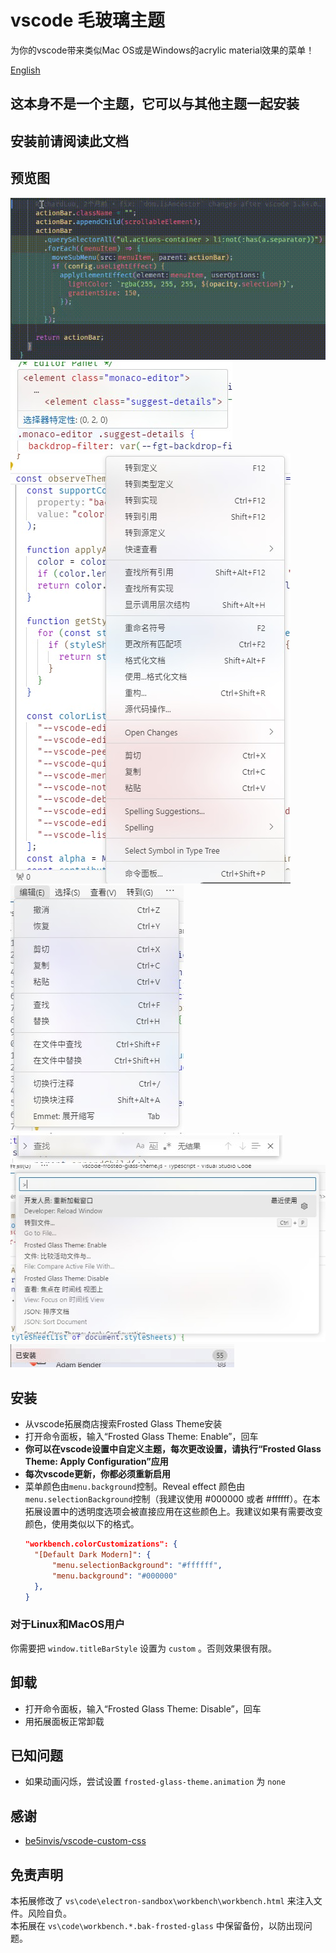 # vscode 毛玻璃主题
为你的vscode带来类似Mac OS或是Windows的acrylic material效果的菜单！

[English](README.md)
## 这本身不是一个主题，它可以与其他主题一起安装
## 安装前请阅读此文档
## 预览图
![Animation](image/Animation.gif) \
![CodeHover](image/CodeHover.jpg) \
![ContextMenu](image/ContextMenu.jpg) \
![MenuBar](image/MenuBar.jpg) \
![SearchBar](image/SearchBar.jpg) \
![CommandPanel](image/CommandPanel.jpg) \
![PanelHeader](image/PanelHeader.jpg)
## 安装
* 从vscode拓展商店搜索Frosted Glass Theme安装
* 打开命令面板，输入“Frosted Glass Theme: Enable”，回车
* **你可以在vscode设置中自定义主题，每次更改设置，请执行“Frosted Glass Theme: Apply Configuration”应用**
* **每次vscode更新，你都必须重新启用**
* 菜单颜色由`menu.background`控制。Reveal effect 颜色由`menu.selectionBackground`控制（我建议使用 #000000 或者 #ffffff）。在本拓展设置中的透明度选项会被直接应用在这些颜色上。我建议如果有需要改变颜色，使用类似以下的格式。
  ```json
  "workbench.colorCustomizations": {
    "[Default Dark Modern]": {
        "menu.selectionBackground": "#ffffff",
        "menu.background": "#000000"
    },
  }
  ```
### 对于Linux和MacOS用户
你需要把 `window.titleBarStyle` 设置为 `custom` 。否则效果很有限。
## 卸载
* 打开命令面板，输入“Frosted Glass Theme: Disable”，回车
* 用拓展面板正常卸载
## 已知问题
* 如果动画闪烁，尝试设置 `frosted-glass-theme.animation` 为 `none`
## 感谢
* [be5invis/vscode-custom-css](https://github.com/be5invis/vscode-custom-css)
## 免责声明
本拓展修改了 `vs\code\electron-sandbox\workbench\workbench.html` 来注入文件。风险自负。\
本拓展在 `vs\code\workbench.*.bak-frosted-glass` 中保留备份，以防出现问题。
